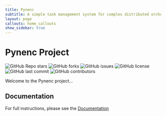 ```yaml
---
title: Pynenc
subtitle: A simple task management system for complex distributed orchestration
layout: page
callouts: home_callouts
show_sidebar: true
---
```


# Pynenc Project

![GitHub Repo stars](https://img.shields.io/github/stars/pynenc/pynenc?style=social)
![GitHub forks](https://img.shields.io/github/forks/pynenc/pynenc?style=social)
![GitHub issues](https://img.shields.io/github/issues/pynenc/pynenc)
![GitHub license](https://img.shields.io/github/license/pynenc/pynenc)
![GitHub last commit](https://img.shields.io/github/last-commit/pynenc/pynenc)
![GitHub contributors](https://img.shields.io/github/contributors/pynenc/pynenc)

Welcome to the Pynenc project...


## Documentation

For full instructions, please see the [Documentation](https://docs.pynenc.org)


